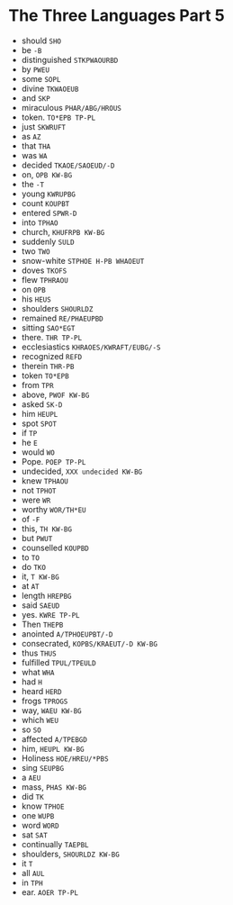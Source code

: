 # The Three Languages Part 5

* should `SHO`
* be `-B`
* distinguished `STKPWAOURBD`
* by `PWEU`
* some `SOPL`
* divine `TKWAOEUB`
* and `SKP`
* miraculous `PHAR/ABG/HROUS`
* token. `TO*EPB TP-PL`
* just `SKWRUFT`
* as `AZ`
* that `THA`
* was `WA`
* decided `TKAOE/SAOEUD/-D`
* on, `OPB KW-BG`
* the `-T`
* young `KWRUPBG`
* count `KOUPBT`
* entered `SPWR-D`
* into `TPHAO`
* church, `KHUFRPB KW-BG`
* suddenly `SULD`
* two `TWO`
* snow-white `STPHOE H-PB WHAOEUT`
* doves `TKOFS`
* flew `TPHRAOU`
* on `OPB`
* his `HEUS`
* shoulders `SHOURLDZ`
* remained `RE/PHAEUPBD`
* sitting `SAO*EGT`
* there. `THR TP-PL`
* ecclesiastics `KHRAOES/KWRAFT/EUBG/-S`
* recognized `REFD`
* therein `THR-PB`
* token `TO*EPB`
* from `TPR`
* above, `PWOF KW-BG`
* asked `SK-D`
* him `HEUPL`
* spot `SPOT`
* if `TP`
* he `E`
* would `WO`
* Pope. `POEP TP-PL`
* undecided, `XXX undecided KW-BG`
* knew `TPHAOU`
* not `TPHOT`
* were `WR`
* worthy `WOR/TH*EU`
* of `-F`
* this, `TH KW-BG`
* but `PWUT`
* counselled `KOUPBD`
* to `TO`
* do `TKO`
* it, `T KW-BG`
* at `AT`
* length `HREPBG`
* said `SAEUD`
* yes. `KWRE TP-PL`
* Then `THEPB`
* anointed `A/TPHOEUPBT/-D`
* consecrated, `KOPBS/KRAEUT/-D KW-BG`
* thus `THUS`
* fulfilled `TPUL/TPEULD`
* what `WHA`
* had `H`
* heard `HERD`
* frogs `TPROGS`
* way, `WAEU KW-BG`
* which `WEU`
* so `SO`
* affected `A/TPEBGD`
* him, `HEUPL KW-BG`
* Holiness `HOE/HREU/*PBS`
* sing `SEUPBG`
* a `AEU`
* mass, `PHAS KW-BG`
* did `TK`
* know `TPHOE`
* one `WUPB`
* word `WORD`
* sat `SAT`
* continually `TAEPBL`
* shoulders, `SHOURLDZ KW-BG`
* it `T`
* all `AUL`
* in `TPH`
* ear. `AOER TP-PL`
